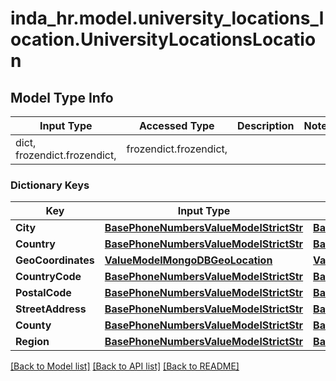 # inda_hr.model.university_locations_location.UniversityLocationsLocation

## Model Type Info
Input Type | Accessed Type | Description | Notes
------------ | ------------- | ------------- | -------------
dict, frozendict.frozendict,  | frozendict.frozendict,  |  | 

### Dictionary Keys
Key | Input Type | Accessed Type | Description | Notes
------------ | ------------- | ------------- | ------------- | -------------
**City** | [**BasePhoneNumbersValueModelStrictStr**](BasePhoneNumbersValueModelStrictStr.md) | [**BasePhoneNumbersValueModelStrictStr**](BasePhoneNumbersValueModelStrictStr.md) |  | [optional] 
**Country** | [**BasePhoneNumbersValueModelStrictStr**](BasePhoneNumbersValueModelStrictStr.md) | [**BasePhoneNumbersValueModelStrictStr**](BasePhoneNumbersValueModelStrictStr.md) |  | [optional] 
**GeoCoordinates** | [**ValueModelMongoDBGeoLocation**](ValueModelMongoDBGeoLocation.md) | [**ValueModelMongoDBGeoLocation**](ValueModelMongoDBGeoLocation.md) |  | [optional] 
**CountryCode** | [**BasePhoneNumbersValueModelStrictStr**](BasePhoneNumbersValueModelStrictStr.md) | [**BasePhoneNumbersValueModelStrictStr**](BasePhoneNumbersValueModelStrictStr.md) |  | [optional] 
**PostalCode** | [**BasePhoneNumbersValueModelStrictStr**](BasePhoneNumbersValueModelStrictStr.md) | [**BasePhoneNumbersValueModelStrictStr**](BasePhoneNumbersValueModelStrictStr.md) |  | [optional] 
**StreetAddress** | [**BasePhoneNumbersValueModelStrictStr**](BasePhoneNumbersValueModelStrictStr.md) | [**BasePhoneNumbersValueModelStrictStr**](BasePhoneNumbersValueModelStrictStr.md) |  | [optional] 
**County** | [**BasePhoneNumbersValueModelStrictStr**](BasePhoneNumbersValueModelStrictStr.md) | [**BasePhoneNumbersValueModelStrictStr**](BasePhoneNumbersValueModelStrictStr.md) |  | [optional] 
**Region** | [**BasePhoneNumbersValueModelStrictStr**](BasePhoneNumbersValueModelStrictStr.md) | [**BasePhoneNumbersValueModelStrictStr**](BasePhoneNumbersValueModelStrictStr.md) |  | [optional] 

[[Back to Model list]](../../README.md#documentation-for-models) [[Back to API list]](../../README.md#documentation-for-api-endpoints) [[Back to README]](../../README.md)

